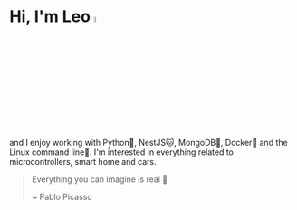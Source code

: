 # **Hi, I'm Leo** <img src="https://github.com/Tarikul-Islam-Anik/Animated-Fluent-Emojis/blob/master/Emojis/Hand%20gestures/Waving%20Hand.png" alt="waving hand" width="5%"/>

and I enjoy working with Python🐍, NestJS🐱, MongoDB🍃, Docker🐳 and the Linux command line👾.
I'm interested in everything related to microcontrollers, smart home and cars.

> Everything you can imagine is real 🌌
>  
> ~ Pablo Picasso

 

<!--
**LeoLTM/LeoLTM** is a ✨ _special_ ✨ repository because its `README.md` (this file) appears on your GitHub profile.

Here are some ideas to get you started:

- 🔭 I’m currently working on ...
- 🌱 I’m currently learning ...
- 👯 I’m looking to collaborate on ...
- 🤔 I’m looking for help with ...
- 💬 Ask me about ...
- 📫 How to reach me: ...
- 😄 Pronouns: ...
- ⚡ Fun fact: ...
-->
